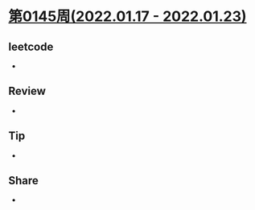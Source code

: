 # [第0145周(2022.01.17 - 2022.01.23)](https://github.com/vjudge/ARTS/blob/master/2022/第0145周.md)

## leetcode
*


## Review
*


## Tip
*


## Share
*
